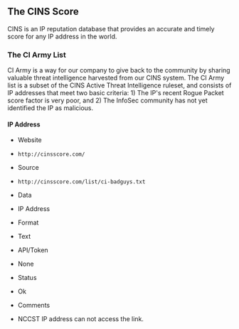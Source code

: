 ## The CINS Score

CINS is an IP reputation database that provides an accurate and timely score for
any IP address in the world.

### The CI Army List

CI Army is a way for our company to give back to the community by sharing
valuable threat intelligence harvested from our CINS system. The CI Army list is
a subset of the CINS Active Threat Intelligence ruleset, and consists of IP
addresses that meet two basic criteria: 1) The IP's recent Rogue Packet score
factor is very poor, and 2) The InfoSec community has not yet identified the IP
as malicious.

#### IP Address
>
* Website
 - `http://cinsscore.com/`
* Source
 - `http://cinsscore.com/list/ci-badguys.txt`
* Data
 - IP Address
* Format
 - Text
* API/Token
 - None
* Status
 - Ok
* Comments
 - NCCST IP address can not access the link.

